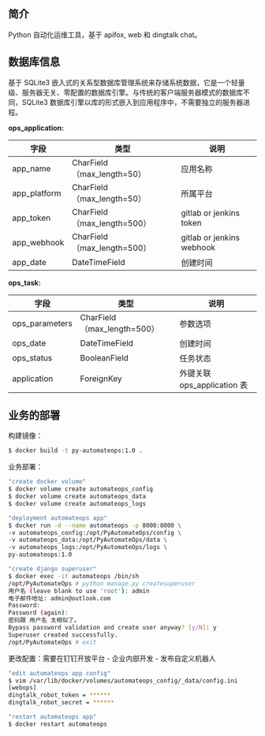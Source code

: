 ## 简介
Python 自动化运维工具，基于 apifox, web 和 dingtalk chat。



## 数据库信息

基于 SQLite3 嵌入式的关系型数据库管理系统来存储系统数据，它是一个轻量级、服务器无关、零配置的数据库引擎。与传统的客户端服务器模式的数据库不同，SQLite3 数据库引擎以库的形式嵌入到应用程序中，不需要独立的服务器进程。



**ops_application:** 

| 字段         | 类型                        | 说明                      |
| ------------ | --------------------------- | ------------------------- |
| app_name     | CharField（max_length=50）  | 应用名称                  |
| app_platform | CharField（max_length=50）  | 所属平台                  |
| app_token    | CharField（max_length=500） | gitlab or jenkins token   |
| app_webhook  | CharField（max_length=500） | gitlab or jenkins webhook |
| app_date     | DateTimeField               | 创建时间                  |



**ops_task:** 

| 字段           | 类型                        | 说明                        |
| -------------- | --------------------------- | --------------------------- |
| ops_parameters | CharField（max_length=500） | 参数选项                    |
| ops_date       | DateTimeField               | 创建时间                    |
| ops_status     | BooleanField                | 任务状态                    |
| application    | ForeignKey                  | 外键关联 ops_application 表 |



## 业务的部署

构建镜像：

```bash
$ docker build -t py-automateops:1.0 .
```



业务部署：

```bash
"create docker volume"
$ docker volume create automateops_config
$ docker volume create automateops_data
$ docker volume create automateops_logs

"deployment automateops app"
$ docker run -d --name automateops -p 8000:8000 \
-v automateops_config:/opt/PyAutomateOps/config \
-v automateops_data:/opt/PyAutomateOps/data \
-v automateops_logs:/opt/PyAutomateOps/logs \
py-automateops:1.0

"create django superuser"
$ docker exec -it automateops /bin/sh
/opt/PyAutomateOps # python manage.py createsuperuser
用户名 (leave blank to use 'root'): admin
电子邮件地址: admin@outlook.com
Password: 
Password (again): 
密码跟 用户名 太相似了。
Bypass password validation and create user anyway? [y/N]: y
Superuser created successfully.
/opt/PyAutomateOps # exit
```



更改配置：需要在钉钉开放平台 - 企业内部开发 - 发布自定义机器人

```bash
"edit automateops app config"
$ vim /var/lib/docker/volumes/automateops_config/_data/config.ini
[webops]
dingtalk_robot_token = ******
dingtalk_robot_secret = ******

"restart automateops app"
$ docker restart automateops
```

